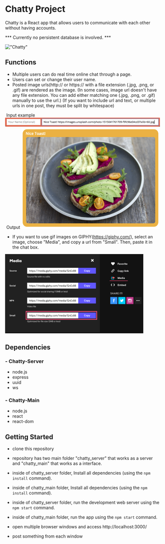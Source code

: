 # Chatty Project

Chatty is a React app that allows users to communicate with each other without having accounts. 

 *** Currently no persistent database is involved. ***

!["Chatty"](https://github.com/azusaaz/Chatty/blob/master/docs/chatty3.gif)

## Functions
- Multiple users can do real time online chat through a page.
- Users can set or change their user name.
- Posted image urls(http:// or https:// with a file extension (.jpg, .png, or .gif) are rendered as the image. (In some cases, image url doesn't have any file extension. You can add either matching one (.jpg, .png, or .gif) manually to use the url.) (If you want to include url and text, or multiple urls in one post, they must be split by whitespace)


<caption>&nbsp;Input example</caption>
<img src="https://github.com/azusaaz/Chatty/blob/master/docs/ex_in.png" width ="550px"/>
<caption>&nbsp;Output</caption>
<img src="https://github.com/azusaaz/Chatty/blob/master/docs/ex_out.png" width ="450px"/>

- If you want to use gif images on GIPHY(<a href="https://giphy.com/">https://giphy.com/<a>), select an image, choose "Media", and copy a url from "Small". Then, paste it in the chat box.

<img src="https://github.com/azusaaz/Chatty/blob/master/docs/giphy_ex.png" width ="450px"/>

## Dependencies

### - Chatty-Server
- node.js
- express
- uuid
- ws

### - Chatty-Main
- node.js
- react
- react-dom

## Getting Started

- clone this repository
- repository has two main folder "chatty_server" that works as a server and "chatty_main" that works as a interface.

- inside of chatty_server folder, Install all dependencies (using the `npm install` command).
- inside of chatty_main folder, Install all dependencies (using the `npm install` command).
- inside of chatty_server folder, run the development web server using the `npm start` command.
- inside of chatty_main folder, run the app using the `npm start` command.
- open multiple browser windows and access http://localhost:3000/
- post something from each window
